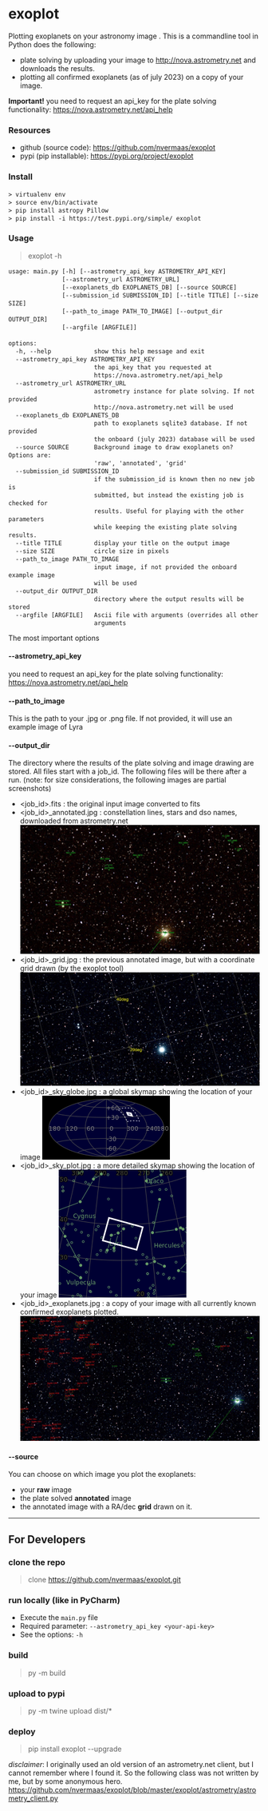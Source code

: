 # exoplot

Plotting exoplanets on your astronomy image .
This is a commandline tool in Python does the following:
* plate solving by uploading your image to http://nova.astrometry.net and downloads the results. 
* plotting all confirmed exoplanets (as of july 2023) on a copy of your image.

**Important!** you need to request an api_key for the plate solving functionality: https://nova.astrometry.net/api_help

### Resources
* github (source code): https://github.com/nvermaas/exoplot
* pypi (pip installable): https://pypi.org/project/exoplot


### Install
```
> virtualenv env
> source env/bin/activate
> pip install astropy Pillow
> pip install -i https://test.pypi.org/simple/ exoplot
```

### Usage
> exoplot -h

```
usage: main.py [-h] [--astrometry_api_key ASTROMETRY_API_KEY]
               [--astrometry_url ASTROMETRY_URL]
               [--exoplanets_db EXOPLANETS_DB] [--source SOURCE]
               [--submission_id SUBMISSION_ID] [--title TITLE] [--size SIZE]
               [--path_to_image PATH_TO_IMAGE] [--output_dir OUTPUT_DIR]
               [--argfile [ARGFILE]]

options:
  -h, --help            show this help message and exit
  --astrometry_api_key ASTROMETRY_API_KEY
                        the api_key that you requested at
                        https://nova.astrometry.net/api_help
  --astrometry_url ASTROMETRY_URL
                        astrometry instance for plate solving. If not provided
                        http://nova.astrometry.net will be used
  --exoplanets_db EXOPLANETS_DB
                        path to exoplanets sqlite3 database. If not provided
                        the onboard (july 2023) database will be used
  --source SOURCE       Background image to draw exoplanets on? Options are:
                        'raw', 'annotated', 'grid'
  --submission_id SUBMISSION_ID
                        if the submission_id is known then no new job is
                        submitted, but instead the existing job is checked for
                        results. Useful for playing with the other parameters
                        while keeping the existing plate solving results.
  --title TITLE         display your title on the output image
  --size SIZE           circle size in pixels
  --path_to_image PATH_TO_IMAGE
                        input image, if not provided the onboard example image
                        will be used
  --output_dir OUTPUT_DIR
                        directory where the output results will be stored
  --argfile [ARGFILE]   Ascii file with arguments (overrides all other
                        arguments

```

The most important options

#### --astrometry_api_key
you need to request an api_key for the plate solving functionality: https://nova.astrometry.net/api_help

#### --path_to_image
This is the path to your .jpg or .png file.
If not provided, it will use an example image of Lyra

#### --output_dir
The directory where the results of the plate solving and image drawing are stored.
All files start with a job_id. The following files will be there after a run.
(note: for size considerations, the following images are partial screenshots)

* <job_id>.fits : the original input image converted to fits
* <job_id>_annotated.jpg : constellation lines, stars and dso names, downloaded from astrometry.net
![](/docs/annotated.jpg)
* <job_id>_grid.jpg : the previous annotated image, but with a coordinate grid drawn (by the exoplot tool) 
![](/docs/grid.jpg)
* <job_id>_sky_globe.jpg : a global skymap showing the location of your image 
![](/docs/sky_globe.jpg)
* <job_id>_sky_plot.jpg : a more detailed skymap showing the location of your image
![](/docs/sky_plot.jpg)
* <job_id>_exoplanets.jpg : a copy of your image with all currently known confirmed exoplanets plotted.
![](/docs/exoplanets.jpg)

#### --source
You can choose on which image you plot the exoplanets:
* your **raw** image
* the plate solved **annotated** image
* the annotated image with a RA/dec **grid** drawn on it.


----

## For Developers

### clone the repo
> clone https://github.com/nvermaas/exoplot.git

### run locally (like in PyCharm)
* Execute the ```main.py``` file
* Required parameter: ```--astrometry_api_key <your-api-key>```
* See the options: `-h`

### build
> py -m build
### upload to pypi
> py -m twine upload dist/*

### deploy
> pip install exoplot --upgrade


*disclaimer*:
I originally used an old version of an astrometry.net client, but I cannot remember where I found it.
So the following class was not written by me, but by some anonymous hero.
https://github.com/nvermaas/exoplot/blob/master/exoplot/astrometry/astrometry_client.py
